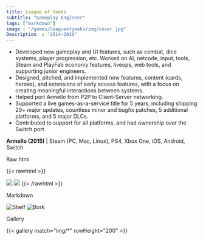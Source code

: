 ```yaml
---
title: League of Geeks
subtitle: "Gameplay Engineer"
tags: ["markdown"]
image : "/games/leagueofgeeks/img/cover.jpg"
Description  : "2014—2019"
---
```


- Developed new gameplay and UI features, such as combat, dice systems, player progression, etc. Worked on AI, netcode, input, tools, Steam and PlayFab economy features, liveops, web tools, and supporting junior engineers.
- Designed, pitched, and implemented new features, content (cards, heroes), and extensions of early access features, with a focus on creating meaningful interactions between systems.
- Helped port Armello from P2P to Client-Server networking.
- Supported a live games-as-a-service title for 5 years, including shipping 20+ major updates, countless minor and bugfix patches, 5 additional platforms, and 5 major DLCs.
- Contributed to support for all platforms, and had ownership over the Switch port.

**Armello (2015)** | Steam (PC, Mac, Linux), PS4, Xbox One, iOS, Android, Switch

Raw html

{{< rawhtml >}}
    <div class="" style=" max-width: 60%;max-height: 60%;display: inline-flex;">
        <img src="/games/leagueofgeeks/img/armello_shelf.jpg">
    </div>
    <div class="" style=" max-width: 30%;max-height: 30%;display: inline-flex;">
        <img src="/games/leagueofgeeks/img/armello_fangbork.png">
    </div>
{{< /rawhtml >}}

Markdown

![Shelf][1]
![Bork][2]


[1]: /games/leagueofgeeks/img/armello_shelf.jpg
[2]: /games/leagueofgeeks/img/armello_fangbork.png


Gallery

{{< gallery match="img/*" rowHeight="200" >}} 
